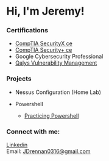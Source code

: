 # Hi, I'm Jeremy! 

### Certifications
- [CompTIA SecurityX ce](./certifications/CompTIA-SecurityX.pdf)
- [CompTIA Security+ ce](./certifications/CompTIA-Security-Plus.pdf)  
- Google Cybersecurity Professional  
- [Qalys Vulnerability Management](./certifications/Qualys-Vulnerability-Management.pdf)  
  
### Projects

- Nessus Configuration (Home Lab)

- Powershell
  - [Practicing Powershell](<add URL>)


### Connect with me:
[Linkedin](https://linkedin.com/in/jeremy-drennan)  
Email: JDrennan0316@gmail.com  

<!--
**joshmadakor1/joshmadakor1** is a ✨ _special_ ✨ repository because its `README.md` (this file) appears on your GitHub profile.

Here are some ideas to get you started:

- 🔭 I’m currently working on ...
- 🌱 I’m currently learning ...
- 👯 I’m looking to collaborate on ...
- 🤔 I’m looking for help with ...
- 💬 Ask me about ...
- 📫 How to reach me: ...
- 😄 Pronouns: ...
- ⚡ Fun fact: ...
-->
